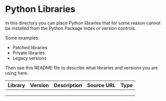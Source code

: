 # Python Libraries

In this directory you can place Python libraries that for some reason cannot be installed from the Python Package Index or version controls.

Some examples:

- Patched libraries
- Private libraries
- Legacy versions

Then use this README file to describe what libraries and versions you are using here.

| Library | Version | Description | Source URL |  Type  |
|---------|---------|-------------|------------|--------|
|         |         |             |            |        |
|         |         |             |            |        |
|         |         |             |            |        |